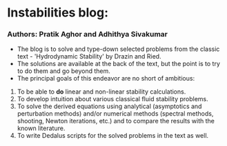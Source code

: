# Instabilities blog:
### Authors: Pratik Aghor and Adhithya Sivakumar 

* The blog is to solve and type-down selected problems from the classic text - 'Hydrodynamic Stability' by Drazin and Ried.
* The solutions are available at the back of the text, but the point is to try to do them and go beyond them.
* The principal goals of this endeavor are no short of ambitious:
1. To be able to **do** linear and non-linear stability calculations. 
2. To develop intuition about various classical fluid stability problems.
3. To solve the derived equations using analytical (asymptotics and perturbation methods) and/or numerical methods (spectral methods, shooting, Newton iterations, etc.) and to compare the results with the known literature. 
4. To write Dedalus scripts for the solved problems in the text as well. 



